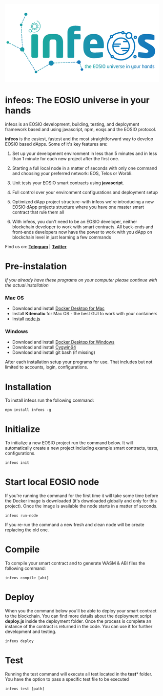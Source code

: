 <p align="center"><a href="https://t.me/infeos"><img src="infeos_logo.png" /></a></p>

# infeos: The EOSIO universe in your hands
infeos is an EOSIO development, building, testing, and deployment framework based and using javascript, npm, eosjs and the EOSIO protocol.

**infeos** is the easiest, fastest and the most straightforward way to develop EOSIO based dApps. Some of it's key features are:

1. Set up your development environment in less than 5 minutes and in less than 1 minute for each new project after the first one.
   
2. Starting a full local node in a matter of seconds with only one command and choosing your preferred network: EOS, Telos or Worbli.
   
3. Unit tests your EOSIO smart contracts using **javascript**. 
   
4. Full control over your environment configurations and deployment setup
   
5. Optimized dApp project structure - with infeos we're introducing a new EOSIO dApp projects structure where you have one master smart contract that rule them all
   
6. With infeos, you don't need to be an EOSIO developer, neither blockchain developer to work with smart contracts. All back-ends and front-ends developers now have the power to work with you dApp on blockchain level in just learning a few commands

Find us on: [**Telegram**](https://t.me/infeos) | [**Twitter**](https://twitter.com/infeos_io)


# Pre-instalation
*If you already have these programs on your computer please continue with the actual installation*

### Mac OS
- Download and install [Docker Desktop for Mac](https://docs.docker.com/docker-for-mac/install/)
- Install **Kitematic** for Mac OS - the best GUI to work with your containers
- Install [node.js](https://nodejs.org/en/)

### Windows
- Download and install [Docker Desktop for Windows](https://docs.docker.com/docker-for-windows/install/)
- Download and install [Cygwin64](https://cygwin.com/install.html)
- Download and install git bash (if missing)

After each installation setup your programs for use. That includes but not limited to accounts, login, configurations.

# Installation

To install infeos run the following command:

```
npm install infeos -g
```

# Initialize

To initialize a new EOSIO project run the command below. It will automatically create a new project including example smart contracts, tests, configurations.

```
infeos init
```

# Start local EOSIO node

If you're running the command for the first time it will take some time before the Docker image is downloaded (it's downloaded globally and only for this project). Once the image is available the node starts in a matter of seconds. 

```
infeos run-node
```

If you re-run the command a new fresh and clean node will be create replacing the old one.


# Compile 

To compile your smart contract and to generate WASM & ABI files the following command:

```
infeos compile [abi]
```


# Deploy

When you the command below you'll be able to deploy your smart contract to the blockchain. You can find more details about the deployment script **deploy.js** inside the deployment folder. Once the process is complete an instance of the contract is returned in the code. You can use it for further development and testing.

```
infeos deploy
```

# Test

Running the test command will execute all test located in the **test*** folder. You have the option to pass a specific test file to be executed

```
infeos test [path]
```